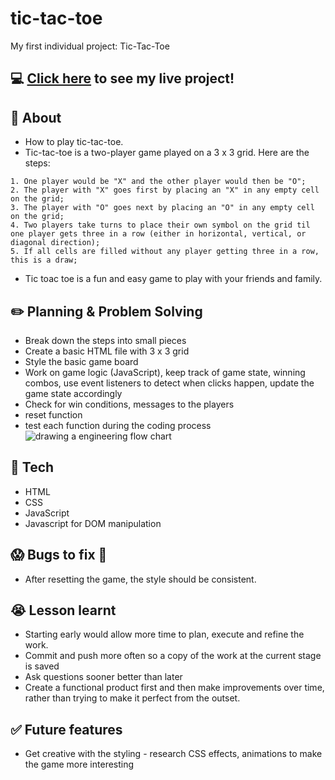 # tic-tac-toe
My first individual project: Tic-Tac-Toe
## :computer: [Click here](https://jiec2023.github.io/tic-tac-toe/) to see my live project!
## :page_facing_up: About
- How to play tic-tac-toe.
- Tic-tac-toe is a two-player game played on a 3 x 3 grid. Here are the steps:
```
1. One player would be "X" and the other player would then be "O";
2. The player with "X" goes first by placing an "X" in any empty cell on the grid;
3. The player with "O" goes next by placing an "O" in any empty cell on the grid;
4. Two players take turns to place their own symbol on the grid til one player gets three in a row (either in horizontal, vertical, or diagonal direction);
5. If all cells are filled without any player getting three in a row, this is a draw;
```
- Tic toac toe is a fun and easy game to play with your friends and family.

## :pencil2: Planning & Problem Solving
- Break down the steps into small pieces
- Create a basic HTML file with 3 x 3 grid
- Style the basic game board
- Work on game logic (JavaScript), keep track of game state, winning combos, use event listeners to detect when clicks happen, update the game state accordingly
- Check for win conditions, messages to the players
- reset function
- test each function during the coding process
![drawing a engineering flow chart](https://imgur.com/qQ5baAc)

## :rocket: Tech 
- HTML
- CSS
- JavaScript
- Javascript for DOM manipulation

## :scream: Bugs to fix :poop:
- After resetting the game, the style should be consistent.

## :sob: Lesson learnt
- Starting early would allow more time to plan, execute and refine the work.
- Commit and push more often so a copy of the work at the current stage is saved
- Ask questions sooner better than later
- Create a functional product first and then make improvements over time, rather than trying to make it perfect from the outset. 

## :white_check_mark: Future features
- Get creative with the styling - research CSS effects, animations to make the game more interesting
